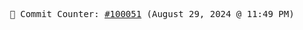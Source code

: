 <p align="center">
    <samp>
        📮 Commit Counter: <a href="https://github.com/Javascript-void0/Javascript-void0/commits/main">#100051</a> (August 29, 2024 @ 11:49 PM)
    </samp>
</p>